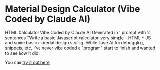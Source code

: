# Material Design Calculator (Vibe Coded by Claude AI)


 HTML Calculator 
 Vibe Coded by Claude AI 
 Generated in 1 prompt with 2 sentences 
 "Write a basic Javascript calculator. very simple - HTML + JS and some basic material design styling. 
 While I use AI for debugging, snippets, etc, I've never vibe coded a "program" start to finish and wanted to see how it did. 


You can [try it out here](https://patrickcoombe.github.io/VibeCalculator/)

